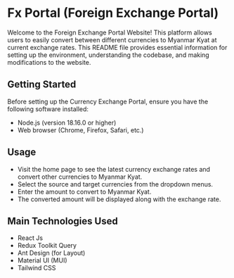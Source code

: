 # Fx Portal (Foreign Exchange Portal)
Welcome to the Foreign Exchange Portal Website! This platform allows users to easily convert between different currencies to Myanmar Kyat at current exchange rates. This README file provides essential information for setting up the environment, understanding the codebase, and making modifications to the website.

## Getting Started
Before setting up the Currency Exchange Portal, ensure you have the following software installed:

+ Node.js (version 18.16.0 or higher)
+ Web browser (Chrome, Firefox, Safari, etc.)

## Usage
+ Visit the home page to see the latest currency exchange rates and convert other currencies to Myanmar Kyat.
+ Select the source and target currencies from the dropdown menus.
+ Enter the amount to convert to Myanmar Kyat.
+ The converted amount will be displayed along with the exchange rate.

## Main Technologies Used
+ React Js
+ Redux Toolkit Query
+ Ant Design (for Layout)
+ Material UI (MUI)
+ Tailwind CSS
